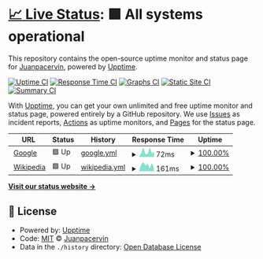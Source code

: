 # [📈 Live Status](https://Juanpacervin.github.io/waikipruebas): <!--live status--> **🟩 All systems operational**

This repository contains the open-source uptime monitor and status page for [Juanpacervin](https://Juanpacervin.github.io/waikipruebas), powered by [Upptime](https://github.com/upptime/upptime).

[![Uptime CI](https://github.com/Juanpacervin/waikipruebas/workflows/Uptime%20CI/badge.svg)](https://github.com/Juanpacervin/waikipruebas/actions?query=workflow%3A%22Uptime+CI%22)
[![Response Time CI](https://github.com/Juanpacervin/waikipruebas/workflows/Response%20Time%20CI/badge.svg)](https://github.com/Juanpacervin/waikipruebas/actions?query=workflow%3A%22Response+Time+CI%22)
[![Graphs CI](https://github.com/Juanpacervin/waikipruebas/workflows/Graphs%20CI/badge.svg)](https://github.com/Juanpacervin/waikipruebas/actions?query=workflow%3A%22Graphs+CI%22)
[![Static Site CI](https://github.com/Juanpacervin/waikipruebas/workflows/Static%20Site%20CI/badge.svg)](https://github.com/Juanpacervin/waikipruebas/actions?query=workflow%3A%22Static+Site+CI%22)
[![Summary CI](https://github.com/Juanpacervin/waikipruebas/workflows/Summary%20CI/badge.svg)](https://github.com/Juanpacervin/waikipruebas/actions?query=workflow%3A%22Summary+CI%22)

With [Upptime](https://upptime.js.org), you can get your own unlimited and free uptime monitor and status page, powered entirely by a GitHub repository. We use [Issues](https://github.com/Juanpacervin/waikipruebas/issues) as incident reports, [Actions](https://github.com/Juanpacervin/waikipruebas/actions) as uptime monitors, and [Pages](https://Juanpacervin.github.io/waikipruebas) for the status page.

<!--start: status pages-->
<!-- This summary is generated by Upptime (https://github.com/upptime/upptime) -->
<!-- Do not edit this manually, your changes will be overwritten -->
<!-- prettier-ignore -->
| URL | Status | History | Response Time | Uptime |
| --- | ------ | ------- | ------------- | ------ |
| <img alt="" src="https://favicons.githubusercontent.com/www.google.com" height="13"> [Google](https://www.google.com) | 🟩 Up | [google.yml](https://github.com/Juanpacervin/waikipruebas/commits/HEAD/history/google.yml) | <details><summary><img alt="Response time graph" src="./graphs/google/response-time-week.png" height="20"> 72ms</summary><br><a href="https://Juanpacervin.github.io/waikipruebas/history/google"><img alt="Response time 72" src="https://img.shields.io/endpoint?url=https%3A%2F%2Fraw.githubusercontent.com%2FJuanpacervin%2Fwaikipruebas%2FHEAD%2Fapi%2Fgoogle%2Fresponse-time.json"></a><br><a href="https://Juanpacervin.github.io/waikipruebas/history/google"><img alt="24-hour response time 72" src="https://img.shields.io/endpoint?url=https%3A%2F%2Fraw.githubusercontent.com%2FJuanpacervin%2Fwaikipruebas%2FHEAD%2Fapi%2Fgoogle%2Fresponse-time-day.json"></a><br><a href="https://Juanpacervin.github.io/waikipruebas/history/google"><img alt="7-day response time 72" src="https://img.shields.io/endpoint?url=https%3A%2F%2Fraw.githubusercontent.com%2FJuanpacervin%2Fwaikipruebas%2FHEAD%2Fapi%2Fgoogle%2Fresponse-time-week.json"></a><br><a href="https://Juanpacervin.github.io/waikipruebas/history/google"><img alt="30-day response time 72" src="https://img.shields.io/endpoint?url=https%3A%2F%2Fraw.githubusercontent.com%2FJuanpacervin%2Fwaikipruebas%2FHEAD%2Fapi%2Fgoogle%2Fresponse-time-month.json"></a><br><a href="https://Juanpacervin.github.io/waikipruebas/history/google"><img alt="1-year response time 72" src="https://img.shields.io/endpoint?url=https%3A%2F%2Fraw.githubusercontent.com%2FJuanpacervin%2Fwaikipruebas%2FHEAD%2Fapi%2Fgoogle%2Fresponse-time-year.json"></a></details> | <details><summary><a href="https://Juanpacervin.github.io/waikipruebas/history/google">100.00%</a></summary><a href="https://Juanpacervin.github.io/waikipruebas/history/google"><img alt="All-time uptime 100.00%" src="https://img.shields.io/endpoint?url=https%3A%2F%2Fraw.githubusercontent.com%2FJuanpacervin%2Fwaikipruebas%2FHEAD%2Fapi%2Fgoogle%2Fuptime.json"></a><br><a href="https://Juanpacervin.github.io/waikipruebas/history/google"><img alt="24-hour uptime 100.00%" src="https://img.shields.io/endpoint?url=https%3A%2F%2Fraw.githubusercontent.com%2FJuanpacervin%2Fwaikipruebas%2FHEAD%2Fapi%2Fgoogle%2Fuptime-day.json"></a><br><a href="https://Juanpacervin.github.io/waikipruebas/history/google"><img alt="7-day uptime 100.00%" src="https://img.shields.io/endpoint?url=https%3A%2F%2Fraw.githubusercontent.com%2FJuanpacervin%2Fwaikipruebas%2FHEAD%2Fapi%2Fgoogle%2Fuptime-week.json"></a><br><a href="https://Juanpacervin.github.io/waikipruebas/history/google"><img alt="30-day uptime 100.00%" src="https://img.shields.io/endpoint?url=https%3A%2F%2Fraw.githubusercontent.com%2FJuanpacervin%2Fwaikipruebas%2FHEAD%2Fapi%2Fgoogle%2Fuptime-month.json"></a><br><a href="https://Juanpacervin.github.io/waikipruebas/history/google"><img alt="1-year uptime 100.00%" src="https://img.shields.io/endpoint?url=https%3A%2F%2Fraw.githubusercontent.com%2FJuanpacervin%2Fwaikipruebas%2FHEAD%2Fapi%2Fgoogle%2Fuptime-year.json"></a></details>
| <img alt="" src="https://favicons.githubusercontent.com/en.wikipedia.org" height="13"> [Wikipedia](https://en.wikipedia.org) | 🟩 Up | [wikipedia.yml](https://github.com/Juanpacervin/waikipruebas/commits/HEAD/history/wikipedia.yml) | <details><summary><img alt="Response time graph" src="./graphs/wikipedia/response-time-week.png" height="20"> 161ms</summary><br><a href="https://Juanpacervin.github.io/waikipruebas/history/wikipedia"><img alt="Response time 161" src="https://img.shields.io/endpoint?url=https%3A%2F%2Fraw.githubusercontent.com%2FJuanpacervin%2Fwaikipruebas%2FHEAD%2Fapi%2Fwikipedia%2Fresponse-time.json"></a><br><a href="https://Juanpacervin.github.io/waikipruebas/history/wikipedia"><img alt="24-hour response time 161" src="https://img.shields.io/endpoint?url=https%3A%2F%2Fraw.githubusercontent.com%2FJuanpacervin%2Fwaikipruebas%2FHEAD%2Fapi%2Fwikipedia%2Fresponse-time-day.json"></a><br><a href="https://Juanpacervin.github.io/waikipruebas/history/wikipedia"><img alt="7-day response time 161" src="https://img.shields.io/endpoint?url=https%3A%2F%2Fraw.githubusercontent.com%2FJuanpacervin%2Fwaikipruebas%2FHEAD%2Fapi%2Fwikipedia%2Fresponse-time-week.json"></a><br><a href="https://Juanpacervin.github.io/waikipruebas/history/wikipedia"><img alt="30-day response time 161" src="https://img.shields.io/endpoint?url=https%3A%2F%2Fraw.githubusercontent.com%2FJuanpacervin%2Fwaikipruebas%2FHEAD%2Fapi%2Fwikipedia%2Fresponse-time-month.json"></a><br><a href="https://Juanpacervin.github.io/waikipruebas/history/wikipedia"><img alt="1-year response time 161" src="https://img.shields.io/endpoint?url=https%3A%2F%2Fraw.githubusercontent.com%2FJuanpacervin%2Fwaikipruebas%2FHEAD%2Fapi%2Fwikipedia%2Fresponse-time-year.json"></a></details> | <details><summary><a href="https://Juanpacervin.github.io/waikipruebas/history/wikipedia">100.00%</a></summary><a href="https://Juanpacervin.github.io/waikipruebas/history/wikipedia"><img alt="All-time uptime 100.00%" src="https://img.shields.io/endpoint?url=https%3A%2F%2Fraw.githubusercontent.com%2FJuanpacervin%2Fwaikipruebas%2FHEAD%2Fapi%2Fwikipedia%2Fuptime.json"></a><br><a href="https://Juanpacervin.github.io/waikipruebas/history/wikipedia"><img alt="24-hour uptime 100.00%" src="https://img.shields.io/endpoint?url=https%3A%2F%2Fraw.githubusercontent.com%2FJuanpacervin%2Fwaikipruebas%2FHEAD%2Fapi%2Fwikipedia%2Fuptime-day.json"></a><br><a href="https://Juanpacervin.github.io/waikipruebas/history/wikipedia"><img alt="7-day uptime 100.00%" src="https://img.shields.io/endpoint?url=https%3A%2F%2Fraw.githubusercontent.com%2FJuanpacervin%2Fwaikipruebas%2FHEAD%2Fapi%2Fwikipedia%2Fuptime-week.json"></a><br><a href="https://Juanpacervin.github.io/waikipruebas/history/wikipedia"><img alt="30-day uptime 100.00%" src="https://img.shields.io/endpoint?url=https%3A%2F%2Fraw.githubusercontent.com%2FJuanpacervin%2Fwaikipruebas%2FHEAD%2Fapi%2Fwikipedia%2Fuptime-month.json"></a><br><a href="https://Juanpacervin.github.io/waikipruebas/history/wikipedia"><img alt="1-year uptime 100.00%" src="https://img.shields.io/endpoint?url=https%3A%2F%2Fraw.githubusercontent.com%2FJuanpacervin%2Fwaikipruebas%2FHEAD%2Fapi%2Fwikipedia%2Fuptime-year.json"></a></details>

<!--end: status pages-->

[**Visit our status website →**](https://Juanpacervin.github.io/waikipruebas)

## 📄 License

- Powered by: [Upptime](https://github.com/upptime/upptime)
- Code: [MIT](./LICENSE) © [Juanpacervin](https://Juanpacervin.github.io/waikipruebas)
- Data in the `./history` directory: [Open Database License](https://opendatacommons.org/licenses/odbl/1-0/)
